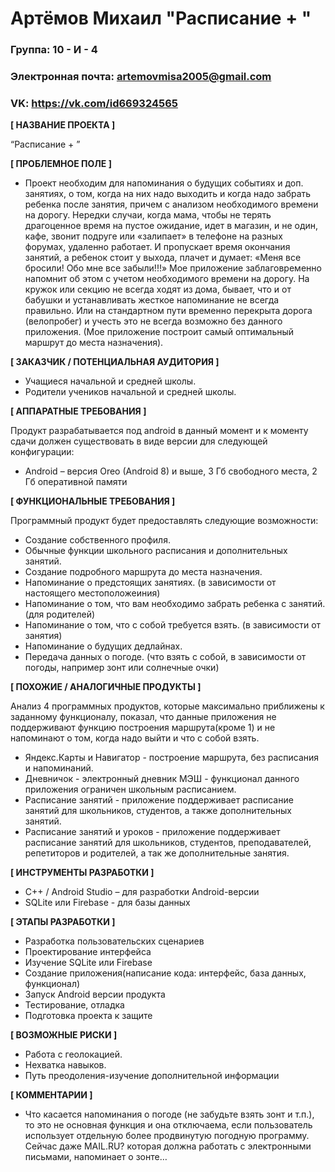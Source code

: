 # Артёмов Михаил "Расписание + "
### Группа: 10 - И - 4

### Электронная почта: artemovmisa2005@gmail.com

### VK: https://vk.com/id669324565 


**[ НАЗВАНИЕ ПРОЕКТА ]**

“Расписание + ”

**[ ПРОБЛЕМНОЕ ПОЛЕ ]**
* Проект необходим для напоминания о будущих событиях и доп. занятиях, о том, когда на них надо выходить и когда надо забрать ребенка после занятия, причем с анализом необходимого времени на дорогу. Нередки случаи, когда мама, чтобы не терять драгоценное время на пустое ожидание, идет в магазин, и не один, кафе, звонит подруге или «залипает» в телефоне на разных форумах, удаленно работает. И пропускает время окончания занятий, а ребенок стоит у выхода, плачет и думает: «Меня все бросили! Обо мне все забыли!!!» Мое приложение заблаговременно напомнит об этом с учетом необходимого времени на дорогу. На кружок или секцию не всегда ходят из дома, бывает, что и от бабушки и устанавливать жесткое напоминание не всегда правильно. Или на стандартном пути временно перекрыта дорога (велопробег) и учесть это не всегда возможно без данного приложения. (Мое приложение построит самый оптимальный маршрут до места назначения).

**[ ЗАКАЗЧИК / ПОТЕНЦИАЛЬНАЯ АУДИТОРИЯ ]**

* Учащиеся начальной и средней школы.
* Родители учеников начальной и средней школы.

**[ АППАРАТНЫЕ ТРЕБОВАНИЯ ]**

Продукт разрабатывается под android в данный момент и к моменту сдачи должен существовать в виде версии для следующей конфигурации:
* Android – версия Oreo (Android 8) и выше, 3 Гб свободного места, 2 Гб оперативной памяти

**[ ФУНКЦИОНАЛЬНЫЕ ТРЕБОВАНИЯ ]**

 Программный продукт будет предоставлять следующие возможности:
* Создание собственного профиля.
*	Обычные функции школьного расписания и дополнительных занятий.
*	Создание подробного маршрута до места назначения.
*	Напоминание о предстоящих занятиях. (в зависимости от настоящего местоположеиния)
*	Напоминание о том, что вам необходимо забрать ребенка с занятий.(для родителей)
*	Напоминание о том, что с собой требуется взять. (в зависимости от занятия)
*	Напоминание о будущих дедлайнах.
*	Передача данных о погоде. (что взять с собой, в зависимости от погоды, например зонт или солнечные очки)


**[ ПОХОЖИЕ / АНАЛОГИЧНЫЕ ПРОДУКТЫ ]**

Анализ 4 программных продуктов, которые максимально приближены к заданному функционалу, показал, что данные приложения не поддерживают функцию построения маршрута(кроме 1) и не напоминают о том, когда надо выйти и что с собой взять.
* Яндекс.Карты и Навигатор - построение маршрута, без расписания и напоминаний.
* Дневничок - электронный дневник МЭШ - функционал данного приложения ограничен школьным расписанием.
* Расписание занятий - приложение поддерживает расписание занятий для школьников, студентов, а также дополнительных занятий.
* Расписание занятий и уроков - приложение поддерживает расписание занятий для школьников, студентов, преподавателей, репетиторов и родителей, а так же дополнительные занятия.
 
**[ ИНСТРУМЕНТЫ РАЗРАБОТКИ ]**

*	C++ / Android Studio – для разработки Android-версии
*	SQLite или Firebase - для базы данных

**[ ЭТАПЫ РАЗРАБОТКИ ]**

*	Разработка пользовательских сценариев
*	Проектирование интерфейса
*	Изучение SQLite или Firebase
*	Создание приложения(написание кода: интерфейс, база данных, функционал)
*	Запуск Android версии продукта
*	Тестирование, отладка
*	Подготовка проекта к защите

**[ ВОЗМОЖНЫЕ РИСКИ ]**

* Работа с геолокацией.
* Нехватка навыков.
* Путь преодоления-изучение дополнительной информации

**[ КОММЕНТАРИИ ]**
* Что касается напоминания о погоде (не забудьте взять зонт и т.п.), то это не основная функция и она отключаема, если пользователь использует отдельную более продвинутую погодную программу. Сейчас даже MAIL.RU? которая должна работать с электронными письмами, напоминает о зонте…
